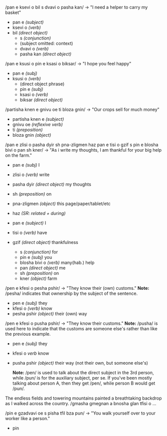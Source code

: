

/pan e ksevi o bil s dvavi o pasha kan/ -> "I need a helper to carry my basket"
- pan e *(subject)*
- ksevi o *(verb)*
- bil *(direct object)*
	- s *(conjunction)*
	- (subject omitted: context)
	- dvavi o *(verb)*
	- pasha kan *(direct object)*

/pan e ksusi o pin e ksasi o biksar/ -> "I hope you feel happy"
- pan e *(subj)*
- ksusi o *(verb)*
	- (direct object phrase)
	- pin e *(subj)*
	- ksasi o *(verb)*
	- biksar *(direct object)*

/partisha knen e gnivu oe ti bloza gnin/ -> "Our crops sell for much money"
- partisha knen e *(subject)*
- gnivu oe *(reflexive verb)*
- ti *(preposition)*
- bloza gnin *(object)*

/pan e zlisi o pasha dyir sh pna-zligmen haz pan e tisi o gzif s pin e blosha bivi o pan sh kner/ -> "As i write my thoughts, I am thankful for your big help on the farm."
- pan e *(subj)* I
- zlisi o *(verb)* write
- pasha dyir *(direct object)* my thoughts
- sh *(preposition)* on
- pna-zligmen *(object)* this page/paper/tablet/etc

- haz *(SR: related + during)*
- pan e *(subject)* I
- tisi o *(verb)* have
- gzif *(direct object)* thankfulness
	- s *(conjunction)* for
	- pin e *(subj)* you
	- blosha bivi o *(verb)* many(hab.) help
	- pan *(direct object)* me
	- sh *(preposition)* on
	- kner *(object)* farm

/pen e kfesi o pesha pshir/ -> "They know their (own) customs."
	**Note:** /pesha/ indicates that ownership by the subject of the sentence.
- pen e *(subj)* they
- kfesi o *(verb)* know
- pesha pshir *(object)* their (own) way

/pen e kfesi o pusha pshir/ -> "They know their customs."
	**Note:** /pusha/ is used here to indicate that the customs are someone else's rather than like the previous example.
- pen e *(subj)* they
- kfesi o *verb* know
- pusha pshir *(object)* their way (not their own, but someone else's)

	**Note:** /pen/ is used to talk about the direct subject in the 3rd person, while /pun/ is for the auxiliary subject, per se. If you've been mostly talking about person A, then they get /pen/, while person B would get /pun/.

The endless fields and towering mountains painted a breathtaking backdrop as I walked across the country.
/gmasha gmegnan a bnosha glan tfisi o ...


/pin e gzadvavi oe s pisha tfil bza pun/ -> "You walk yourself over to your worker like a person."
- pin